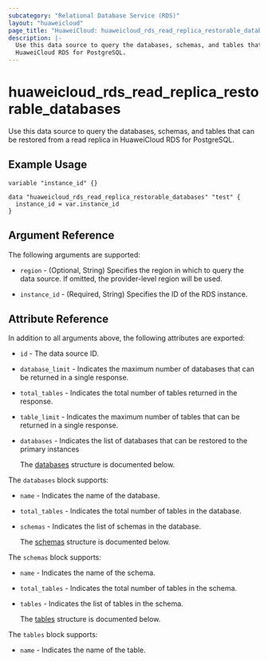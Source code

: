 ```yaml
---
subcategory: "Relational Database Service (RDS)"
layout: "huaweicloud"
page_title: "HuaweiCloud: huaweicloud_rds_read_replica_restorable_databases"
description: |-
  Use this data source to query the databases, schemas, and tables that can be restored from a read replica in 
  HuaweiCloud RDS for PostgreSQL.
---
```


# huaweicloud_rds_read_replica_restorable_databases

Use this data source to query the databases, schemas, and tables that can be restored from a read replica in
HuaweiCloud RDS for PostgreSQL.

## Example Usage

```hcl
variable "instance_id" {}

data "huaweicloud_rds_read_replica_restorable_databases" "test" {
  instance_id = var.instance_id
}
```

## Argument Reference

The following arguments are supported:

* `region` - (Optional, String) Specifies the region in which to query the data source.
  If omitted, the provider-level region will be used.

* `instance_id` - (Required, String) Specifies the ID of the RDS instance.

## Attribute Reference

In addition to all arguments above, the following attributes are exported:

* `id` - The data source ID.

* `database_limit` - Indicates the maximum number of databases that can be returned in a single response.

* `total_tables` - Indicates the total number of tables returned in the response.

* `table_limit` - Indicates the maximum number of tables that can be returned in a single response.

* `databases` - Indicates the list of databases that can be restored to the primary instances

  The [databases](#databases_struct) structure is documented below.

<a name="databases_struct"></a>
The `databases` block supports:

* `name` - Indicates the name of the database.

* `total_tables` - Indicates the total number of tables in the database.

* `schemas` - Indicates the list of schemas in the database.

  The [schemas](#schemas_struct) structure is documented below.

<a name="schemas_struct"></a>
The `schemas` block supports:

* `name` - Indicates the name of the schema.

* `total_tables` - Indicates the total number of tables in the schema.

* `tables` - Indicates the list of tables in the schema.

  The [tables](#tables_struct) structure is documented below.

<a name="tables_struct"></a>
The `tables` block supports:

* `name` - Indicates the name of the table.
